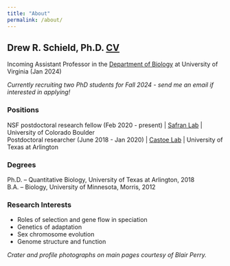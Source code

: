 ```yaml
---
title: "About"
permalink: /about/
---
```

## Drew R. Schield, Ph.D. [CV](https://drewschield.github.io/CV/Schield_CV_07.21.23.pdf)

Incoming Assistant Professor in the [Department of Biology](https://bio.as.virginia.edu/) at University of Virginia (Jan 2024)

*Currently recruiting two PhD students for Fall 2024 - send me an email if interested in applying!*

### Positions
NSF postdoctoral research fellow (Feb 2020 - present) | [Safran Lab](http://www.safran-lab.com/) | University of Colorado Boulder </br>
Postdoctoral researcher (June 2018 - Jan 2020) | [Castoe Lab](https://www.castoelaboratory.org/) | University of Texas at Arlington </br>

### Degrees
Ph.D. – Quantitative Biology, University of Texas at Arlington, 2018  
B.A. – Biology, University of Minnesota, Morris, 2012  

### Research Interests
- Roles of selection and gene flow in speciation
- Genetics of adaptation
- Sex chromosome evolution
- Genome structure and function



*Crater and profile photographs on main pages courtesy of Blair Perry.*
